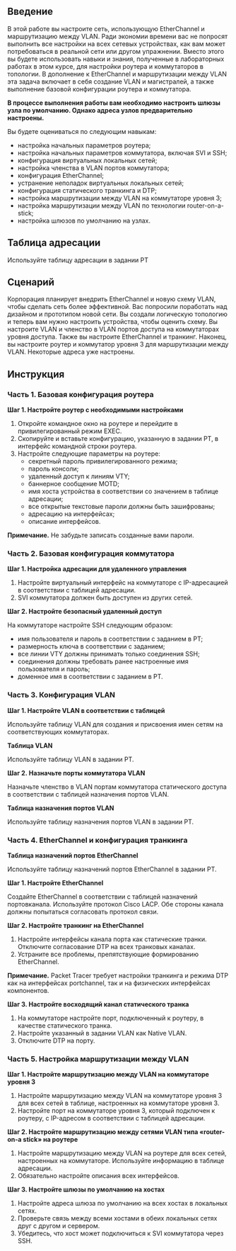 ## Введение

В этой работе вы настроите сеть, использующую EtherChannel и маршрутизацию между VLAN. Ради экономии времени вас не попросят выполнить все настройки на всех сетевых устройствах, как вам может потребоваться в реальной сети или другом упражнении. Вместо этого вы будете использовать навыки и знания, полученные в лабораторных работах в этом курсе, для настройки роутера и коммутаторов в топологии. В дополнение к EtherChannel и маршрутизации между VLAN эта задача включает в себя создание VLAN и магистралей, а также выполнение базовой конфигурации роутера и коммутатора.

**В процессе выполнения работы вам необходимо настроить шлюзы узла по умолчанию. Однако адреса узлов предварительно настроены.**

Вы будете оцениваться по следующим навыкам:

* настройка начальных параметров роутера;
* настройка начальных параметров коммутатора, включая SVI и SSH;
* конфигурация виртуальных локальных сетей;
* настройка членства в VLAN портов коммутатора;
* конфигурация EtherChannel;
* устранение неполадок виртуальных локальных сетей;
* конфигурация статического транкинга и DTP;
* настройка маршрутизации между VLAN на коммутаторе уровня 3;
* настройка маршрутизации между VLAN по технологии router-on-a-stick;
* настройка шлюзов по умолчанию на узлах.

## Таблица адресации

Используйте таблицу адресации в задании PT

## Сценарий
Корпорация планирует внедрить EtherChannel и новую схему VLAN, чтобы сделать сеть более эффективной. Вас попросили поработать над дизайном и прототипом новой сети. Вы создали логическую топологию и теперь вам нужно настроить устройства, чтобы оценить схему. Вы настроите VLAN и членство в VLAN портов доступа на коммутаторах уровня доступа. Также вы настроите EtherChannel и транкинг. Наконец, вы настроите роутер и коммутатор уровня 3 для маршрутизации между VLAN. Некоторые адреса уже настроены.

## Инструкция

### Часть 1. Базовая конфигурация роутера

**Шаг 1. Настройте роутер с необходимыми настройками**

1. Откройте командное окно на роутере и перейдите в привилегированный режим EXEC.
2. Скопируйте и вставьте конфигурацию, указанную в задании PT, в интерфейс командной строки роутера.
3. Настройте следующие параметры на роутере:
   * секретный пароль привилегированного режима;
   * пароль консоли;
   * удаленный доступ к линиям VTY;
   * баннерное сообщение MOTD;
   * имя хоста устройства в соответствии со значением в таблице адресации;
   * все открытые текстовые пароли должны быть зашифрованы;
   * адресацию на интерфейсах;
   * описание интерфейсов.

**Примечание.** Не забудьте записать созданные вами пароли.

### Часть 2. Базовая конфигурация коммутатора

**Шаг 1. Настройка адресации для удаленного управления**

1. Настройте виртуальный интерфейс на коммутаторе с IP-адресацией в соответствии с таблицей адресации.
2. SVI коммутатора должен быть доступен из других сетей.


**Шаг 2. Настройте безопасный удаленный доступ**

На коммутаторе настройте SSH следующим образом:

* имя пользователя и пароль в соответствии с заданием в PT;
* размерность ключа в соответствии с заданием;
* все линии VTY должны принимать только соединения SSH;
* соединения должны требовать ранее настроенные имя пользователя и пароль;
* доменное имя в соответствии с заданием в PT.


### Часть 3. Конфигурация VLAN

**Шаг 1. Настройте VLAN в соответствии с таблицей**

Используйте таблицу VLAN для создания и присвоения имен сетям на соответствующих коммутаторах.

**Таблица VLAN**

Используйте таблицу VLAN в задании PT.

**Шаг 2. Назначьте порты коммутатора VLAN**

Назначьте членство в VLAN портам коммутатора статического доступа в соответствии с таблицей назначения портов VLAN.

**Таблица назначения портов VLAN**

Используйте таблицу назначения портов VLAN в задании PT.

### Часть 4. EtherChannel и конфигурация транкинга

**Таблица назначений портов EtherChannel**

Используйте таблицу назначений портов EtherChannel в задании PT.

**Шаг 1. Настройте EtherChannel**

Создайте EtherChannel в соответствии с таблицей назначений портовканала. Используйте протокол Cisco LACP. Обе стороны канала должны попытаться согласовать протокол связи.

**Шаг 2. Настройте транкинг на EtherChannel**

1. Настройте интерфейсы канала порта как статические транки. Отключите согласование DTP на всех транковых каналах.
2. Устраните все проблемы, препятствующие формированию EtherChannel.


**Примечание.** Packet Tracer требует настройки транкинга и режима DTP как на интерфейсах portchannel, так и на физических интерфейсах компонентов.

**Шаг 3. Настройте восходящий канал статического транка**

1. На коммутаторе настройте порт, подключенный к роутеру, в качестве статического транка.
2. Настройте указанный в задании VLAN как Native VLAN.
3. Отключите DTP на порту.


### Часть 5. Настройка маршрутизации между VLAN

**Шаг 1. Настройте маршрутизацию между VLAN на коммутаторе уровня 3**

1. Настройте маршрутизацию между VLAN на коммутаторе уровня 3 для всех сетей в таблице, настроенных на коммутаторе уровня 3.
2. Настройте порт на коммутаторе уровня 3, который подключен к роутеру, с IP-адресом в соответствии с  таблицей адресации.


**Шаг 2. Настройте маршрутизацию между сетями VLAN типа «router-on-a stick» на роутере**

1. Настройте маршрутизацию между VLAN на роутере для всех сетей, настроенных на коммутаторе. Используйте информацию в таблице адресации.
2. Обязательно настройте описания всех интерфейсов.


**Шаг 3. Настройте шлюзы по умолчанию на хостах**

1. Настройте адреса шлюза по умолчанию на всех хостах в локальных сетях.
2. Проверьте связь между всеми хостами в обеих локальных сетях друг с другом и сервером.
3. Убедитесь, что хост может подключиться к SVI коммутатора через SSH.
